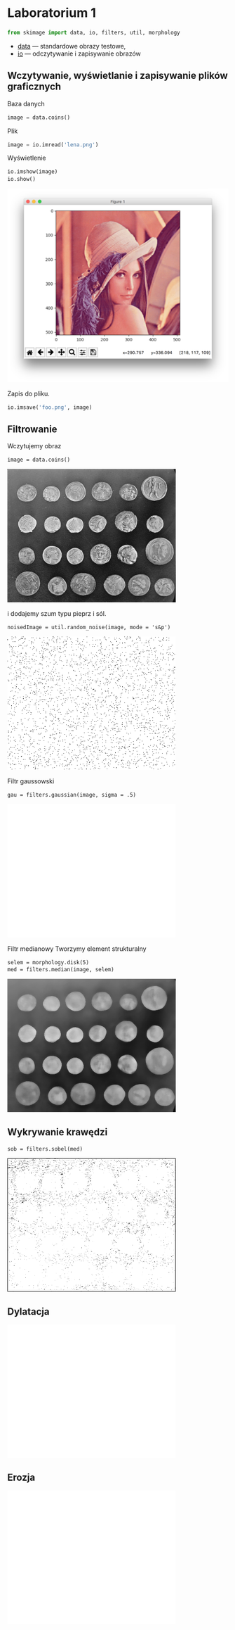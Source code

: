 # Laboratorium 1

```python
from skimage import data, io, filters, util, morphology
```

- [data](http://scikit-image.org/docs/dev/api/skimage.data.html) — standardowe obrazy testowe,
- [io](http://scikit-image.org/docs/dev/api/skimage.io.html) — odczytywanie i zapisywanie obrazów

## Wczytywanie, wyświetlanie i zapisywanie plików graficznych

Baza danych

```python
image = data.coins()
```

Plik

```python
image = io.imread('lena.png')
```

Wyświetlenie

```python
io.imshow(image)
io.show()
```

![](figures/ss1.png)

Zapis do pliku.

```python
io.imsave('foo.png', image)
```


## Filtrowanie

Wczytujemy obraz

```
image = data.coins()
```

![](figures/image.PNG)

i dodajemy szum typu pieprz i sól.

```
noisedImage = util.random_noise(image, mode = 's&p')
```

![](figures/noisedImage.PNG)


Filtr gaussowski

```
gau = filters.gaussian(image, sigma = .5)
```

![](figures/gau.PNG)

Filtr medianowy Tworzymy element strukturalny

```
selem = morphology.disk(5)
med = filters.median(image, selem)
```

![](figures/med.PNG)

## Wykrywanie krawędzi

```
sob = filters.sobel(med)
```

![](figures/sob.PNG)

## Dylatacja

![](figures/dil.PNG)

## Erozja

![](figures/ero.png)
